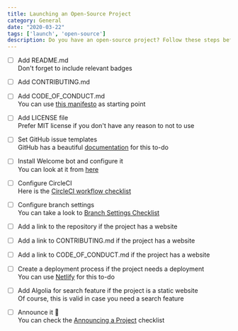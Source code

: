 ```yaml
---
title: Launching an Open-Source Project
category: General
date: "2020-03-22"
tags: ['launch', 'open-source']
description: Do you have an open-source project? Follow these steps before launch
---
```


- [ ] Add README.md  
Don't forget to include relevant badges

- [ ] Add CONTRIBUTING.md

- [ ] Add CODE\_OF\_CONDUCT.md  
You can use [this manifesto](https://www.contributor-covenant.org/version/1/4/code-of-conduct/) as starting point

- [ ] Add LICENSE file  
Prefer MIT license if you don't have any reason to not to use

- [ ] Set GitHub issue templates  
GitHub has a beautiful [documentation](https://help.github.com/en/github/building-a-strong-community/configuring-issue-templates-for-your-repository) for this to-do

- [ ] Install Welcome bot and configure it  
You can look at it from [here](https://probot.github.io/apps/welcome/)

- [ ] Configure CircleCI  
Here is the [CircleCI workflow checklist](/checklist/setup-a-circleci-workflow)

- [ ] Configure branch settings  
You can take a look to [Branch Settings Checklist](/checklist/branch-settings-on-github)

- [ ] Add a link to the repository if the project has a website

- [ ] Add a link to CONTRIBUTING.md if the project has a website

- [ ] Add a link to CODE\_OF\_CONDUCT.md if the project has a website

- [ ] Create a deployment process if the project needs a deployment  
You can use [Netlify](https://netlify.com) for this to-do

- [ ] Add Algolia for search feature if the project is a static website  
Of course, this is valid in case you need a search feature

- [ ] Announce it 📣  
You can check the [Announcing a Project](/checklist/announcing-a-project) checklist
